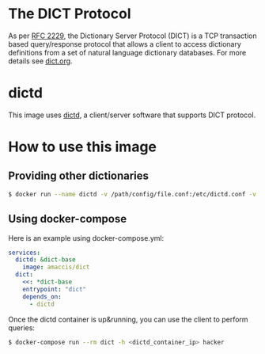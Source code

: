 # The DICT Protocol

As per [RFC 2229](https://www.ietf.org/rfc/rfc2229.txt), the Dictionary Server Protocol (DICT) is a TCP transaction based query/response protocol that allows a client to access dictionary definitions from a set of natural language dictionary databases. For more details see [dict.org](http://www.dict.org/w/). 

# dictd

This image uses [dictd](https://github.com/cheusov/dictd/), a client/server software that supports DICT protocol.

# How to use this image

## Providing other dictionaries

```bash
$ docker run --name dictd -v /path/config/file.conf:/etc/dictd.conf -v /path/dictionaries/directory:/usr/lib/dict -d amaccis/dict
```

## Using docker-compose

Here is an example using docker-compose.yml:

```yaml
services:
  dictd: &dict-base 
    image: amaccis/dict
  dict:
    <<: *dict-base
    entrypoint: "dict"
    depends_on:
      - dictd
```

Once the dictd container is up&running, you can use the client to perform queries:

```bash
$ docker-compose run --rm dict -h <dictd_container_ip> hacker
```
